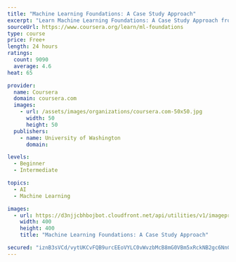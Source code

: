 ```yaml
---
title: "Machine Learning Foundations: A Case Study Approach"
excerpt: "Learn Machine Learning Foundations: A Case Study Approach from University of Washington. Do you have data and wonder what it can tell you?  Do you need a deeper understanding of the core ways in which machine learning can improve your business?  ..."
sourceUrl: https://www.coursera.org/learn/ml-foundations
type: course
price: Free+
length: 24 hours
ratings:
  count: 9090
  average: 4.6
heat: 65

provider:
  name: Coursera
  domain: coursera.com
  images:
    - url: /assets/images/organizations/coursera.com-50x50.jpg
      width: 50
      height: 50
  publishers:
    - name: University of Washington
      domain: 

levels:
  - Beginner
  - Intermediate

topics:
  - AI
  - Machine Learning

images:
  - url: https://d3njjcbhbojbot.cloudfront.net/api/utilities/v1/imageproxy/https://s3.amazonaws.com/coursera-course-photos/e4/3283d04d0111e5970145eef7ee0b59/gears-818461_1280.jpg?auto=format%2Ccompress&dpr=1&w=400&h=400&fit=fill&bg=FFF
    width: 400
    height: 400
    title: "Machine Learning Foundations: A Case Study Approach"

secured: "iznB3sVCd/vytUKCvFQB9urcEEoVYLC0vWvzbMcB8mG0VBm5xRckNB2gc6NnGe6VDgqAOVtpTEkflHWfImFkSPAOtEC+H8rpLp3CbvbP7ofBY4rSImogrS5wMFxqKT61p+rAIRPULOShNH6UpooC0TgMI5B/xnwMKDUwrnwaC6VSSD8/2lgutHHuC1IZkv3asi+UVL2wHxKAao4paaTucpEn2SIdGE83ahy7K1OEeZppjPN6nxTFTuTGx26Us6ARaEOmL5SAEd0mUQxfMU9sAg==;inSjCM5R2CL7a9PisGiI8g=="
---
```



